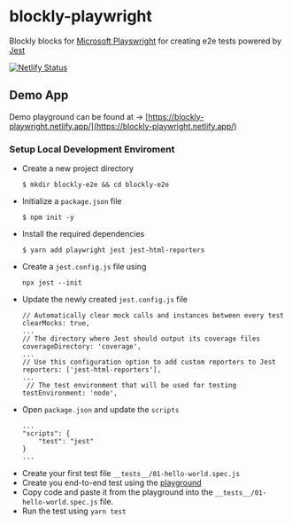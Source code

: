 # blockly-playwright

Blockly blocks for [Microsoft Playswright](https://playwright.dev/) for creating e2e tests powered by [Jest](https://jestjs.io/)

[![Netlify Status](https://api.netlify.com/api/v1/badges/6875e2ec-3442-4963-9ab4-4ebd7e4c1b80/deploy-status)](https://app.netlify.com/sites/blockly-playwright/deploys)

## Demo App

Demo playground can be found at -> [https://blockly-playwright.netlify.app/](https://blockly-playwright.netlify.app/)

### Setup Local Development Enviroment

-   Create a new project directory
    ```
    $ mkdir blockly-e2e && cd blockly-e2e
    ```
-   Initialize a `package.json` file
    ```
    $ npm init -y
    ```
-   Install the required dependencies
    ```
    $ yarn add playwright jest jest-html-reporters
    ```
-   Create a `jest.config.js` file using
    ```
    npx jest --init
    ```
-   Update the newly created `jest.config.js` file
    ```
    // Automatically clear mock calls and instances between every test
    clearMocks: true,
    ...
    // The directory where Jest should output its coverage files
    coverageDirectory: 'coverage',
    ...
    // Use this configuration option to add custom reporters to Jest
    reporters: ['jest-html-reporters'],
    ...
     // The test environment that will be used for testing
    testEnvironment: 'node',
    ```
-   Open `package.json` and update the `scripts`
    ```
    ...
    "scripts": {
        "test": "jest"
    }
    ...
    ```
-   Create your first test file `__tests__/01-hello-world.spec.js`
-   Create you end-to-end test using the [playground](https://blockly-playwright.netlify.app/)
-   Copy code and paste it from the playground into the `__tests__/01-hello-world.spec.js` file.
-   Run the test using `yarn test`
